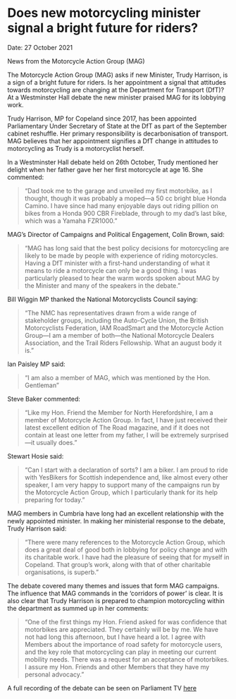 # Does new motorcycling minister signal a bright future for riders?

Date: 27 October 2021

News from the Motorcycle Action Group (MAG)

The Motorcycle Action Group (MAG) asks if new Minister, Trudy Harrison,
is a sign of a bright future for riders.  Is her appointment a signal
that attitudes towards motorcycling are changing at the Department for
Transport (DfT)?  At a Westminster Hall debate the new minister praised
MAG for its lobbying work.

Trudy Harrison, MP for Copeland since 2017, has been appointed
Parliamentary Under Secretary of State at the DfT as part of the
September cabinet reshuffle.  Her primary responsibility is
decarbonisation of transport.  MAG believes that her appointment
signifies a DfT change in attitudes to motorcycling as Trudy is a
motorcyclist herself.

In a Westminster Hall debate held on 26th October, Trudy mentioned her
delight when her father gave her her first motorcycle at age 16.  She
commented:

> “Dad took me to the garage and unveiled my first motorbike, as I
thought, though it was probably a moped—a 50 cc bright blue Honda
Camino. I have since had many enjoyable days out riding pillion on bikes
from a Honda 900 CBR Fireblade, through to my dad’s last bike, which was
a Yamaha FZR1000.”

MAG’s Director of Campaigns and Political Engagement, Colin Brown, said:

> “MAG has long said that the best policy decisions for motorcycling are
likely to be made by people with experience of riding motorcycles.
Having a DfT minister with a first-hand understanding of what it means
to ride a motorcycle can only be a good thing.  I was particularly
pleased to hear the warm words spoken about MAG by the Minister and many
of the speakers in the debate.”

Bill Wiggin MP thanked the National Motorcyclists Council saying:

> “The NMC has representatives drawn from a wide range of stakeholder
groups, including the Auto-Cycle Union, the British Motorcyclists
Federation, IAM RoadSmart and the Motorcycle Action Group—I am a member
of both—the National Motorcycle Dealers Association, and the Trail
Riders Fellowship. What an august body it is.”

Ian Paisley MP said:

> “I am also a member of MAG, which was mentioned by the Hon. Gentleman”

Steve Baker commented:

> “Like my Hon. Friend the Member for North Herefordshire, I am a member
of Motorcycle Action Group. In fact, I have just received their latest
excellent edition of The Road magazine, and if it does not contain at
least one letter from my father, I will be extremely surprised—it
usually does.”

Stewart Hosie said:

> “Can I start with a declaration of sorts? I am a biker. I am proud to
ride with YesBikers for Scottish independence and, like almost every
other speaker, I am very happy to support many of the campaigns run by
the Motorcycle Action Group, which I particularly thank for its help
preparing for today.”

MAG members in Cumbria have long had an excellent relationship with the
newly appointed minister.  In making her ministerial response to the
debate, Trudy Harrison said:

> “There were many references to the Motorcycle Action Group, which does a
great deal of good both in lobbying for policy change and with its
charitable work. I have had the pleasure of seeing that for myself in
Copeland. That group’s work, along with that of other charitable
organisations, is superb.”

The debate covered many themes and issues that form MAG campaigns. The
influence that MAG commands in the ‘corridors of power’ is clear.  It is
also clear that Trudy Harrison is prepared to champion motorcycling
within the department as summed up in her comments:

> “One of the first things my Hon. Friend asked for was confidence that
motorbikes are appreciated. They certainly will be by me. We have not
had long this afternoon, but I have heard a lot. I agree with Members
about the importance of road safety for motorcycle users, and the key
role that motorcycling can play in meeting our current mobility needs.
There was a request for an acceptance of motorbikes. I assure my Hon.
Friends and other Members that they have my personal advocacy.”

A full recording of the debate can be seen on Parliament TV [here](https://www.parliamentlive.tv/Event/Index/a3334a61-a7ff-4701-b830-6da0a2edf636)
